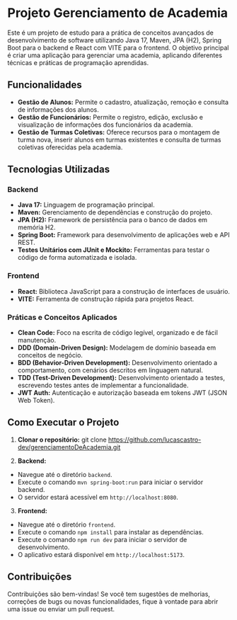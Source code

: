 # Projeto Gerenciamento de Academia

Este é um projeto de estudo para a prática de conceitos avançados de desenvolvimento de software utilizando Java 17, Maven, JPA (H2), Spring Boot para o backend e React com VITE para o frontend. O objetivo principal é criar uma aplicação para gerenciar uma academia, aplicando diferentes técnicas e práticas de programação aprendidas.

## Funcionalidades

- **Gestão de Alunos:** Permite o cadastro, atualização, remoção e consulta de informações dos alunos.
- **Gestão de Funcionários:** Permite o registro, edição, exclusão e visualização de informações dos funcionários da academia.
- **Gestão de Turmas Coletivas:** Oferece recursos para o montagem de turma nova, inserir alunos em turmas existentes e consulta de turmas coletivas oferecidas pela academia.

## Tecnologias Utilizadas

### Backend

- **Java 17:** Linguagem de programação principal.
- **Maven:** Gerenciamento de dependências e construção do projeto.
- **JPA (H2):** Framework de persistência para o banco de dados em memória H2.
- **Spring Boot:** Framework para desenvolvimento de aplicações web e API REST.
- **Testes Unitários com JUnit e Mockito:** Ferramentas para testar o código de forma automatizada e isolada.

### Frontend

- **React:** Biblioteca JavaScript para a construção de interfaces de usuário.
- **VITE:** Ferramenta de construção rápida para projetos React.

### Práticas e Conceitos Aplicados
- **Clean Code:** Foco na escrita de código legível, organizado e de fácil manutenção.
- **DDD (Domain-Driven Design):** Modelagem de domínio baseada em conceitos de negócio.
- **BDD (Behavior-Driven Development):** Desenvolvimento orientado a comportamento, com cenários descritos em linguagem natural.
- **TDD (Test-Driven Development):** Desenvolvimento orientado a testes, escrevendo testes antes de implementar a funcionalidade.
- **JWT Auth:** Autenticação e autorização baseada em tokens JWT (JSON Web Token).

## Como Executar o Projeto

1. **Clonar o repositório:**
git clone https://github.com/lucascastro-dev/gerenciamentoDeAcademia.git


2. **Backend:**
- Navegue até o diretório `backend`.
- Execute o comando `mvn spring-boot:run` para iniciar o servidor backend.
- O servidor estará acessível em `http://localhost:8080`.

3. **Frontend:**
- Navegue até o diretório `frontend`.
- Execute o comando `npm install` para instalar as dependências.
- Execute o comando `npm run dev` para iniciar o servidor de desenvolvimento.
- O aplicativo estará disponível em `http://localhost:5173`.

## Contribuições

Contribuições são bem-vindas! Se você tem sugestões de melhorias, correções de bugs ou novas funcionalidades, fique à vontade para abrir uma issue ou enviar um pull request.